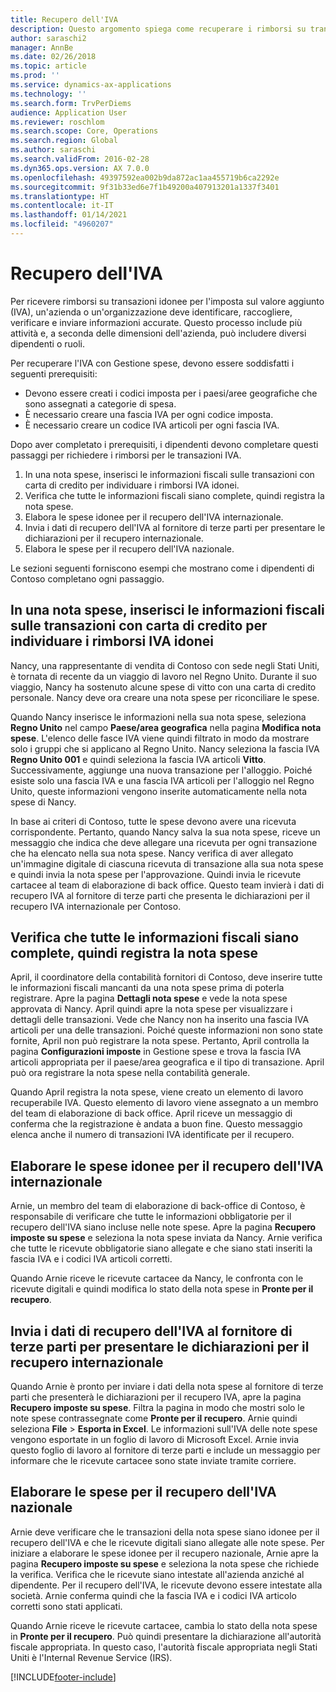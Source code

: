 ```yaml
---
title: Recupero dell'IVA
description: Questo argomento spiega come recuperare i rimborsi su transazioni IVA.
author: saraschi2
manager: AnnBe
ms.date: 02/26/2018
ms.topic: article
ms.prod: ''
ms.service: dynamics-ax-applications
ms.technology: ''
ms.search.form: TrvPerDiems
audience: Application User
ms.reviewer: roschlom
ms.search.scope: Core, Operations
ms.search.region: Global
ms.author: saraschi
ms.search.validFrom: 2016-02-28
ms.dyn365.ops.version: AX 7.0.0
ms.openlocfilehash: 49397592ea002b9da872ac1aa455719b6ca2292e
ms.sourcegitcommit: 9f31b33ed6e7f1b49200a407913201a1337f3401
ms.translationtype: HT
ms.contentlocale: it-IT
ms.lasthandoff: 01/14/2021
ms.locfileid: "4960207"
---
```

# <a name="vat-recovery"></a>Recupero dell'IVA 

Per ricevere rimborsi su transazioni idonee per l'imposta sul valore aggiunto (IVA), un'azienda o un'organizzazione deve identificare, raccogliere, verificare e inviare informazioni accurate. Questo processo include più attività e, a seconda delle dimensioni dell'azienda, può includere diversi dipendenti o ruoli.

Per recuperare l'IVA con Gestione spese, devono essere soddisfatti i seguenti prerequisiti:

- Devono essere creati i codici imposta per i paesi/aree geografiche che sono assegnati a categorie di spesa.
- È necessario creare una fascia IVA per ogni codice imposta.
- È necessario creare un codice IVA articoli per ogni fascia IVA.

Dopo aver completato i prerequisiti, i dipendenti devono completare questi passaggi per richiedere i rimborsi per le transazioni IVA.

1. In una nota spese, inserisci le informazioni fiscali sulle transazioni con carta di credito per individuare i rimborsi IVA idonei.
2. Verifica che tutte le informazioni fiscali siano complete, quindi registra la nota spese.
3. Elabora le spese idonee per il recupero dell'IVA internazionale.
4. Invia i dati di recupero dell'IVA al fornitore di terze parti per presentare le dichiarazioni per il recupero internazionale.
5. Elabora le spese per il recupero dell'IVA nazionale.

Le sezioni seguenti forniscono esempi che mostrano come i dipendenti di Contoso completano ogni passaggio.

## <a name="on-an-expense-report-enter-tax-information-about-credit-card-transactions-to-identify-eligible-vat-refunds"></a>In una nota spese, inserisci le informazioni fiscali sulle transazioni con carta di credito per individuare i rimborsi IVA idonei

Nancy, una rappresentante di vendita di Contoso con sede negli Stati Uniti, è tornata di recente da un viaggio di lavoro nel Regno Unito. Durante il suo viaggio, Nancy ha sostenuto alcune spese di vitto con una carta di credito personale. Nancy deve ora creare una nota spese per riconciliare le spese.

Quando Nancy inserisce le informazioni nella sua nota spese, seleziona **Regno Unito** nel campo **Paese/area geografica** nella pagina **Modifica nota spese**. L'elenco delle fasce IVA viene quindi filtrato in modo da mostrare solo i gruppi che si applicano al Regno Unito. Nancy seleziona la fascia IVA **Regno Unito 001** e quindi seleziona la fascia IVA articoli **Vitto**. Successivamente, aggiunge una nuova transazione per l'alloggio. Poiché esiste solo una fascia IVA e una fascia IVA articoli per l'alloggio nel Regno Unito, queste informazioni vengono inserite automaticamente nella nota spese di Nancy.

In base ai criteri di Contoso, tutte le spese devono avere una ricevuta corrispondente. Pertanto, quando Nancy salva la sua nota spese, riceve un messaggio che indica che deve allegare una ricevuta per ogni transazione che ha elencato nella sua nota spese. Nancy verifica di aver allegato un'immagine digitale di ciascuna ricevuta di transazione alla sua nota spese e quindi invia la nota spese per l'approvazione. Quindi invia le ricevute cartacee al team di elaborazione di back office. Questo team invierà i dati di recupero IVA al fornitore di terze parti che presenta le dichiarazioni per il recupero IVA internazionale per Contoso.

## <a name="make-sure-that-all-tax-information-is-complete-and-then-post-the-expense-report"></a>Verifica che tutte le informazioni fiscali siano complete, quindi registra la nota spese

April, il coordinatore della contabilità fornitori di Contoso, deve inserire tutte le informazioni fiscali mancanti da una nota spese prima di poterla registrare. Apre la pagina **Dettagli nota spese** e vede la nota spese approvata di Nancy. April quindi apre la nota spese per visualizzare i dettagli delle transazioni. Vede che Nancy non ha inserito una fascia IVA articoli per una delle transazioni. Poiché queste informazioni non sono state fornite, April non può registrare la nota spese. Pertanto, April controlla la pagina **Configurazioni imposte** in Gestione spese e trova la fascia IVA articoli appropriata per il paese/area geografica e il tipo di transazione. April può ora registrare la nota spese nella contabilità generale.

Quando April registra la nota spese, viene creato un elemento di lavoro recuperabile IVA. Questo elemento di lavoro viene assegnato a un membro del team di elaborazione di back office. April riceve un messaggio di conferma che la registrazione è andata a buon fine. Questo messaggio elenca anche il numero di transazioni IVA identificate per il recupero.

## <a name="process-expenses-that-are-eligible-for-international-vat-recovery"></a>Elaborare le spese idonee per il recupero dell'IVA internazionale

Arnie, un membro del team di elaborazione di back-office di Contoso, è responsabile di verificare che tutte le informazioni obbligatorie per il recupero dell'IVA siano incluse nelle note spese. Apre la pagina **Recupero imposte su spese** e seleziona la nota spese inviata da Nancy. Arnie verifica che tutte le ricevute obbligatorie siano allegate e che siano stati inseriti la fascia IVA e i codici IVA articoli corretti.

Quando Arnie riceve le ricevute cartacee da Nancy, le confronta con le ricevute digitali e quindi modifica lo stato della nota spese in **Pronte per il recupero**.

## <a name="send-vat-recovery-data-to-the-third-party-vendor-to-file-international-recovery-returns"></a>Invia i dati di recupero dell'IVA al fornitore di terze parti per presentare le dichiarazioni per il recupero internazionale

Quando Arnie è pronto per inviare i dati della nota spese al fornitore di terze parti che presenterà le dichiarazioni per il recupero IVA, apre la pagina **Recupero imposte su spese**. Filtra la pagina in modo che mostri solo le note spese contrassegnate come **Pronte per il recupero**. Arnie quindi seleziona **File** &gt; **Esporta in Excel**. Le informazioni sull'IVA delle note spese vengono esportate in un foglio di lavoro di Microsoft Excel. Arnie invia questo foglio di lavoro al fornitore di terze parti e include un messaggio per informare che le ricevute cartacee sono state inviate tramite corriere.

## <a name="process-expenses-for-domestic-vat-recovery"></a>Elaborare le spese per il recupero dell'IVA nazionale

Arnie deve verificare che le transazioni della nota spese siano idonee per il recupero dell'IVA e che le ricevute digitali siano allegate alle note spese. Per iniziare a elaborare le spese idonee per il recupero nazionale, Arnie apre la pagina **Recupero imposte su spese** e seleziona la nota spese che richiede la verifica. Verifica che le ricevute siano intestate all'azienda anziché al dipendente. Per il recupero dell'IVA, le ricevute devono essere intestate alla società. Arnie conferma quindi che la fascia IVA e i codici IVA articolo corretti sono stati applicati.

Quando Arnie riceve le ricevute cartacee, cambia lo stato della nota spese in **Pronte per il recupero**. Può quindi presentare la dichiarazione all'autorità fiscale appropriata. In questo caso, l'autorità fiscale appropriata negli Stati Uniti è l'Internal Revenue Service (IRS).


[!INCLUDE[footer-include](../includes/footer-banner.md)]